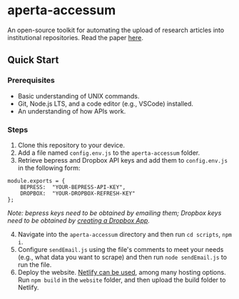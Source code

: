 # aperta-accessum

An open-source toolkit for automating the upload of research articles into institutional repositories.
Read the paper [here](https://www.iastatedigitalpress.com/jlsc/article/id/14421/).

## Quick Start

### Prerequisites

- Basic understanding of UNIX commands.
- Git, Node.js LTS, and a code editor (e.g., VSCode) installed.
- An understanding of how APIs work.

### Steps

1.  Clone this repository to your device.
2.  Add a file named `config.env.js` to the `aperta-accessum` folder.
3.  Retrieve bepress and Dropbox API keys and add them to `config.env.js` in the following form:

```
module.exports = {
	BEPRESS:  "YOUR-BEPRESS-API-KEY",
	DROPBOX:  "YOUR-DROPBOX-REFRESH-KEY"
};
```

_Note: bepress keys need to be obtained by emailing them; Dropbox keys need to be obtained by [creating a Dropbox App](https://www.dropbox.com/developers/reference/getting-started#app%20console)._

4. Navigate into the `aperta-accessum` directory and then run `cd scripts`, `npm i`.
5. Configure `sendEmail.js` using the file's comments to meet your needs (e.g., what data you want to scrape) and then run `node sendEmail.js` to run the file.
6. Deploy the website. [Netlify can be used](https://www.netlify.com/blog/2016/09/29/a-step-by-step-guide-deploying-on-netlify/), among many hosting options. Run `npm build` in the `website` folder, and then upload the build folder to Netlify.
